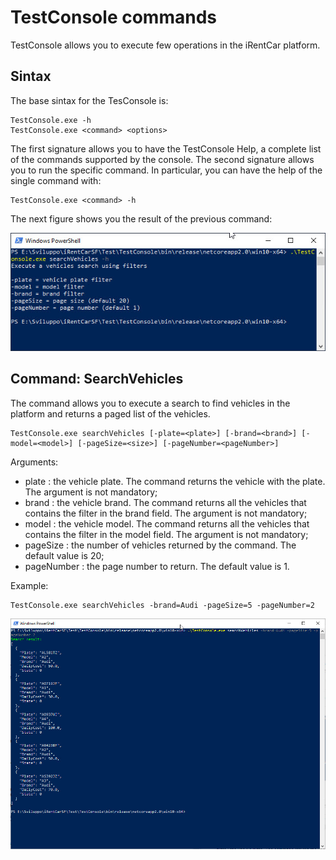 # TestConsole commands #

TestConsole allows you to execute few operations in the iRentCar platform.

## Sintax ##
The base sintax for the TesConsole is:

    TestConsole.exe -h
    TestConsole.exe <command> <options>

The first signature allows you to have the TestConsole Help, a complete list of the commands supported by the console.
The second signature allows you to run the specific command. In particular, you can have the help of the single command with:


    TestConsole.exe <command> -h

The next figure shows you the result of the previous command:

![](Documentation/Images/commandhelp.jpg)

## Command: SearchVehicles ##
The command allows you to execute a search to find vehicles in the platform and returns a paged list of the vehicles.


    TestConsole.exe searchVehicles [-plate=<plate>] [-brand=<brand>] [-model=<model>] [-pageSize=<size>] [-pageNumber=<pageNumber>]

Arguments:

- plate : the vehicle plate. The command returns the vehicle with the plate. The argument is not mandatory;
- brand : the vehicle brand. The command returns all the vehicles that contains the filter in the brand field. The argument is not mandatory;
- model : the vehicle model. The command returns all the vehicles that contains the filter in the model field. The argument is not mandatory;
-  pageSize : the number of vehicles returned by the command. The default value is 20;
-  pageNumber : the page number to return. The default value is 1.

Example:

    TestConsole.exe searchVehicles -brand=Audi -pageSize=5 -pageNumber=2

![](documentation/images/SearchVehiclesOutput.jpg)
